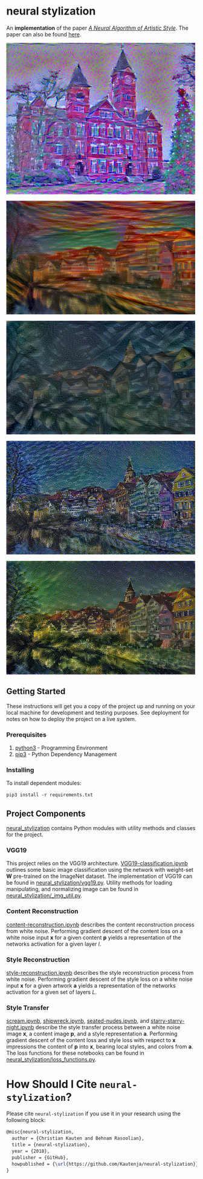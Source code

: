 # neural stylization

An **implementation** of the paper
[_A Neural Algorithm of Artistic Style_](https://arxiv.org/abs/1508.06576).
The paper can also be found
[here](papers/a-neural-algorithm-of-artistic-style.pdf).

![Samford](img/output/samford.png)

![Tubingen Scream](img/output/tubingen-scream.png)

![Tubingen Seated Nudes](img/output/tubingen-seated-nudes.png)

![Tubingen Starry Starry Night](img/output/starry-starry-night.png)

![Tubingen Shipwreck](img/output/tubingen-shipwreck.png)

## Getting Started

These instructions will get you a copy of the project up and running on your
local machine for development and testing purposes. See deployment for notes
on how to deploy the project on a live system.

### Prerequisites

1.  [python3][] - Programming Environment
1.  [pip3][] - Python Dependency Management

[python3]: https://python.org
[pip3]: https://packaging.python.org/tutorials/installing-packages/

### Installing

To install dependent modules:

```shell
pip3 install -r requirements.txt
```

## Project Components

[neural_stylization][] contains Python modules with utility methods and
classes for the project.

[neural_stylization]: neural_stylization

### VGG19

This project relies on the VGG19 architecture.
[VGG19-classification.ipynb][] outlines some basic image classification
using the network with weight-set **W** pre-trained on the ImageNet
dataset. The implementation of VGG19 can be found in
[neural_stylization/vgg19.py][]. Utility methods for loading manipulating,
and normalizing image can be found in [neural_stylization/_img_util.py][].

[VGG19-classification.ipynb]: VGG19-classification.ipynb
[neural_stylization/vgg19.py]: neural_stylization/vgg19.py
[neural_stylization/_img_util.py]: neural_stylization/_img_util.py

### Content Reconstruction

[content-reconstruction.ipynb][] describes the content reconstruction
process from white noise. Performing gradient descent of the content loss
on a white noise input **x** for a given content **p** yields a
representation of the networks activation for a given layer _l_.

[content-reconstruction.ipynb]: content-reconstruction.ipynb

### Style Reconstruction

[style-reconstruction.ipynb][] describes the style reconstruction
process from white noise. Performing gradient descent of the style loss
on a white noise input **x** for a given artwork **a** yields a
representation of the networks activation for a given set of layers _L_.

[style-reconstruction.ipynb]: style-reconstruction.ipynb

### Style Transfer

[scream.ipynb][], [shipwreck.ipynb][], [seated-nudes.ipynb][], and
[starry-starry-night.ipynb][] describe the style transfer process between
a white noise image **x**, a content image **p**, and a style representation **a**. Performing gradient descent of the content loss and
style loss with respect to **x** impressions the content of **p** into
**x**, bearing local styles, and colors from **a**. The loss functions
for these notebooks can be found in
[neural_stylization/loss_functions.py][].

[scream.ipynb]: scream.ipynb
[shipwreck.ipynb]: shipwreck.ipynb
[seated-nudes.ipynb]: seated-nudes.ipynb
[starry-starry-night.ipynb]: starry-starry-night.ipynb
[neural_stylization/loss_functions.py]: neural_stylization/loss_functions.py

# How Should I Cite `neural-stylization`?

Please cite `neural-stylization` if you use it in your research using the
following block:

```latex
@misc{neural-stylization,
  author = {Christian Kauten and Behnam Rasoolian},
  title = {neural-stylization},
  year = {2018},
  publisher = {GitHub},
  howpublished = {\url{https://github.com/Kautenja/neural-stylization}},
}
```

